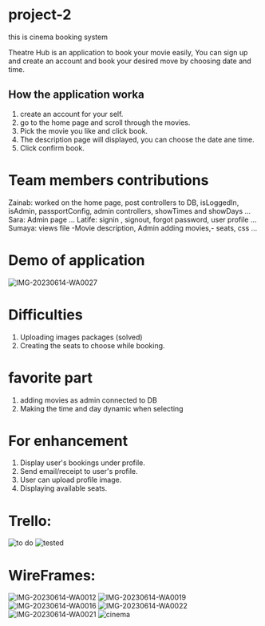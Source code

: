 # project-2
this is cinema booking system 

Theatre Hub is an application to book your movie easily, You can sign up and create an account and book your desired move by choosing date and time.


## How the application worka
1. create an account for your self.
2. go to the home page and scroll through the movies. 
3. Pick the movie you like and click book.
4. The description page will displayed, you can choose the date ane time.
5. Click confirm book.

# Team members contributions

Zainab: worked on the home page, post controllers to DB, isLoggedIn, isAdmin, passportConfig, admin controllers, showTimes and showDays ...
Sara: Admin page ...
Latife: signin , signout, forgot password, user profile ...
Sumaya: views file -Movie description, Admin adding movies,- seats, css ...

# Demo of application
![IMG-20230614-WA0027](https://media.git.generalassemb.ly/user/49241/files/db62938b-c1e4-41b5-a9aa-ff8d1218c969)




# Difficulties
1. Uploading images packages (solved)
2. Creating the seats to choose while booking.

# favorite part
1. adding movies as admin connected to DB
2. Making the time and day dynamic when selecting

# For enhancement
1. Display user's bookings under profile.
2. Send email/receipt to user's profile.
4. User can upload profile image.
5. Displaying available seats.

# Trello:
![to do](https://media.git.generalassemb.ly/user/49241/files/15666dfd-c170-4ef7-bc46-2466bb134379)
![tested](https://media.git.generalassemb.ly/user/49241/files/bb52a8a6-8419-4e7b-9c84-d54efcb73e29)

# WireFrames:

![IMG-20230614-WA0012](https://media.git.generalassemb.ly/user/49241/files/66df6248-57ad-4201-80e5-fcc491504886)
![IMG-20230614-WA0019](https://media.git.generalassemb.ly/user/49241/files/a1672148-3574-4e27-8ef8-333dc426a249)
![IMG-20230614-WA0016](https://media.git.generalassemb.ly/user/49241/files/4779d77c-242f-4b4a-ab3f-006ce3ff433a)
![IMG-20230614-WA0022](https://media.git.generalassemb.ly/user/49241/files/d72b834c-7e99-4848-bc32-65071c55a09b)
![IMG-20230614-WA0021](https://media.git.generalassemb.ly/user/49241/files/64915454-d481-4ae5-a834-76407c3db2c0)
![cinema](https://media.git.generalassemb.ly/user/49241/files/38b1b9aa-8fcd-4cc2-b42d-50647c8ae3a2)






